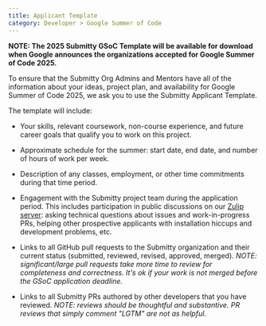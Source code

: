 ```yaml
---
title: Applicant Template
category: Developer > Google Summer of Code
---
```


**NOTE: The 2025 Submitty GSoC Template will be available for download
  when Google announces the organizations accepted for Google Summer
  of Code 2025.**

To ensure that the Submitty Org Admins and Mentors have all of the
information about your ideas, project plan, and availability for
Google Summer of Code 2025, we ask you to use the Submitty Applicant
Template.

The template will include:

* Your skills, relevant coursework, non-course experience, and future
  career goals that qualify you to work on this project.

* Approximate schedule for the summer: start date, end date, and
  number of hours of work per week.

* Description of any classes, employment, or other time commitments
  during that time period.

* Engagement with the Submitty project team during the application
  period.  This includes participation in public discussions on our
  [Zulip server](/contact): asking technical questions about issues
  and work-in-progress PRs, helping other prospective applicants with
  installation hiccups and development problems, etc.

* Links to all GitHub pull requests to the Submitty organization and
  their current status (submitted, reviewed, revised, approved,
  merged).  _NOTE: significant/large pull requests take more time to
  review for completeness and correctness.  It's ok if your work is
  not merged before the GSoC application deadline._

* Links to all Submitty PRs authored by other developers that you have
  reviewed.  _NOTE: reviews should be thoughtful and substantive.  PR
  reviews that simply comment "LGTM" are not as helpful._

